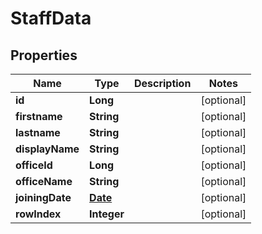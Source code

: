 

# StaffData

## Properties

Name | Type | Description | Notes
------------ | ------------- | ------------- | -------------
**id** | **Long** |  |  [optional]
**firstname** | **String** |  |  [optional]
**lastname** | **String** |  |  [optional]
**displayName** | **String** |  |  [optional]
**officeId** | **Long** |  |  [optional]
**officeName** | **String** |  |  [optional]
**joiningDate** | [**Date**](Date.md) |  |  [optional]
**rowIndex** | **Integer** |  |  [optional]



